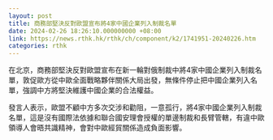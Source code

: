 ```yaml
---
layout: post
title: 商務部堅決反對歐盟宣布將4家中國企業列入制裁名單
date: 2024-02-26 18:26:10.000000000 +08:00
link: https://news.rthk.hk/rthk/ch/component/k2/1741951-20240226.htm
categories: rthk
---
```


在北京，商務部堅決反對歐盟宣布在新一輪對俄制裁中將4家中國企業列入制裁名單，敦促歐方從中歐全面戰略夥伴關係大局出發，無條件停止把中國企業列入名單，強調中方將堅決維護中國企業的合法權益。

發言人表示，歐盟不顧中方多次交涉和勸阻，一意孤行，將4家中國企業列入制裁名單，這是沒有國際法依據和聯合國安理會授權的單邊制裁和長臂管轄，有違中歐領導人會晤共識精神，會對中歐經貿關係造成負面影響。
